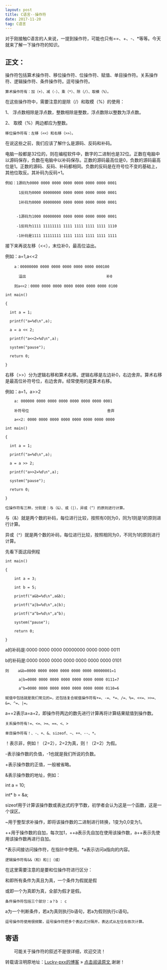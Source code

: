 ```yaml
---
layout: post
title: C语言--操作符 
date: 2017-11-20 
tag: C语言
---   
```


对于刚接触C语言的人来说，一提到操作符，可能也只有==、+、-、*等等。今天就来了解一下操作符的知识。

## 正文：

操作符包括算术操作符、移位操作符、位操作符、赋值、单目操作符。关系操作符、逻辑操作符、条件操作符。逗号操作符。

```
算术操作符有：加（+）、减（-）、乘（*）、除（/）、取模（%）。
```

在这些操作符中，需要注意的是除（/）和取模（%）的使用：

1、 浮点数相除是浮点数，整数相除是整数，浮点数除以整数为浮点数。

2、 取模（%）两边都应为整数。

```
移位操作符有：左移（<<）和右移（>>）。
```

在说这些之前，我们应该了解什么是源码、反码和补码。

电脑一般都是32位的，则在编程软件中，数字的二进制也是32位。正数在电脑中以源码保存，负数在电脑中以补码保存。正数的源码最高位是0，负数的源码最高位是1。正数的源码、反码、补码都相同。负数的反码是在符号位不变的基础上，其他位取反。其补码为反码+1。

```
例如：1源码为0000 0000 0000 0000 0000 0000 0000 0001

      1反码为0000 00000000 0000 0000 0000 0000 0001

      1补码为0000 00000000 0000 0000 0000 0000 0001

	  
     -1源码为1000 00000000 0000 0000 0000 0000 0001

     -1反码为1111 11111111 1111 1111 1111 1111 1110

     -1补码是1111 11111111 1111 1111 1111 1111 1111
```

接下来再说左移（<<），末位补0，最高位溢出。

例如：a=1,a<<2

        a：00000000 0000 0000 0000 0000 0000 000100

          溢出                                    补0

        则a<<2：0000 0000 0000 0000 0000 0000 0000 0100
		
```
int main()

{

  int a = 1;

  printf("a=%d\n",a);

  a = a << 2;

  printf("a<<2=%d\n",a);

  system("pause");

  return 0;

}  
```

 
右移（>>）分为逻辑右移和算术右移。逻辑右移是左边补0，右边舍弃。算术右移是最高位补符号位，右边舍弃。经常使用的是算术右移。

例如：a=1，a>>2

        a: 000000 0000 0000 0000 0000 0000 0000 0001

        补符号位                                   舍弃

        a<<2: 0000 0000 0000 0000 0000 0000 0000 0000

```
int main()

{

  int a = 1;

  printf("a=%d\n",a);

  a = a >> 2;

  printf("a>>2=%d\n",a);

  system("pause");

  return 0;

}
```

```
位操作符有三种，分别是：与（&）、或（|），异或（^）的原则进行计算。
```

与（&）就是两个数的补码，每位进行比较，按照有0则为0，同为1则是1的原则进行计算。

异或（^）就是两个数的补码，每位进行比较，按照相同为0，不同为1的原则进行计算。

先看下面这段例程

```
int main()

{

    int a = 3;

    int b = 5;

    printf("a&b=%d\n",a&b);

    printf("a|b=%d\n",a|b);

    printf("a^b=%d\n",a^b);

    system("pause");

    return 0;

}
```

a的补码是:0000 0000 0000 00000000 0000 0000 0011

b的补码是:0000 0000 0000 0000 0000 0000 0000 0101

```
则    a&b=0000 0000 0000 0000 0000 0000 00000001=1

      a|b=0000 0000 0000 0000 0000 0000 0000 0111=7

      a^b=0000 0000 0000 0000 0000 0000 0000 0110=6
```
	  
```
赋值中包括就是我们常见的=，还包括复合赋值操作符有+=、-=、*=、/=、%=、<<=、>>=、&=、^=、|=。
```

a+=2表示a=a+2，即操作符两边的数先进行计算再将计算结果赋值到操作数。

```
关系操作符有!=、<=、>=、==、<、>
```

```
单目操作符有！、-、+、&、sizeof、~、++、--、*。
```

！表示非，例如！（2=2），2=2为真，则！（2=2）为假。

-表示操作数的负值，-1也就是我们所说的负数。

+表示操作数的正值，一般被省略。

&表示操作数的地址，例如：

int a = 10;

int* b = &a;

sizeof用于计算该操作数或表达式的字节数，初学者会认为这是一个函数，这是一个误区。

~用于整型求补操作，即将该操作数的二进制进行转换，1变为0,0变为1。

++用于操作数的自加，每次加1，++a表示先自加在使用该操作数，a++表示先使用该操作数再进行自加。

*表示间接访问操作符，在指针中使用。*a表示访问a指向的内容。

```
逻辑操作符有&&（和）和||（或）
```

在这里需要注意的是要和位操作符进行区分：

和即所有条件为真且为真，一个条件为假就是假

或即一个为真即为真，全部为假才是假。

```
条件操作符包括三个部分：a？b : c
```

a为一个判断条件，若a为真则执行b语句，若a为假则执行c语句。

```
逗号操作符使用很频繁，逗号操作符把多个表达式分隔开，表达式从左往右依次计算。
```
 
## 寄语
　　可能关于操作符的叙述不是很详细，欢迎交流！
                          						 
转载请注明原地址：[Lucky-pxx的博客](http://www.bingoxin.top) » [点击阅读原文](http://www.bingoxin.top/2018/04/%E5%88%A4%E6%96%AD%E4%B8%A4%E4%B8%AA%E6%97%A0%E5%A4%B4%E7%BB%93%E7%82%B9%E7%9A%84%E5%8D%95%E9%93%BE%E8%A1%A8%E6%98%AF%E5%90%A6%E7%9B%B8%E4%BA%A4/),谢谢！